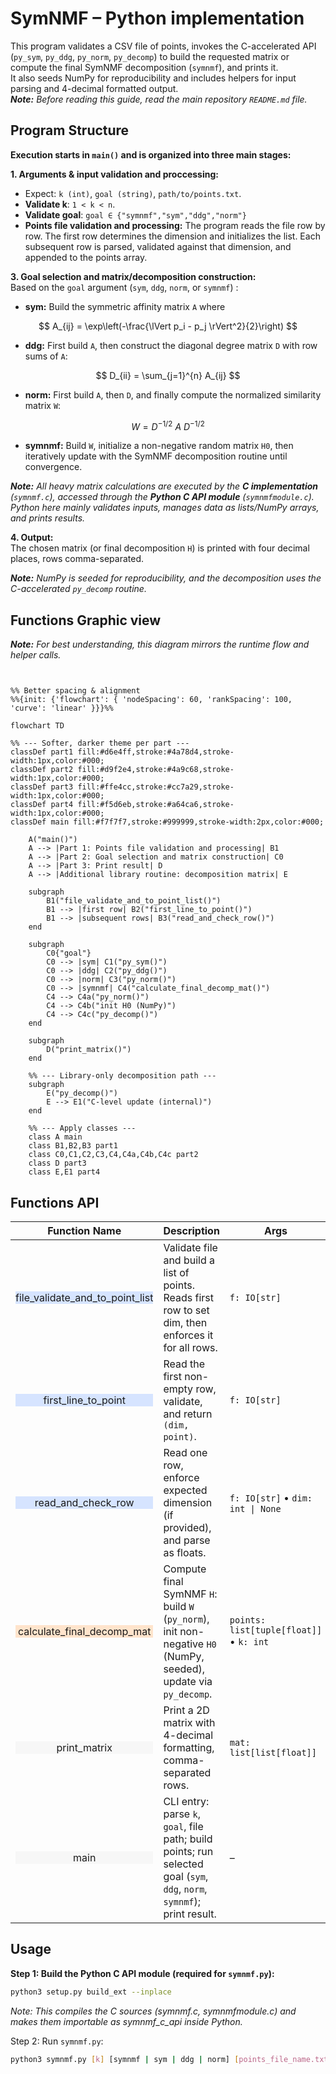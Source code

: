# SymNMF – Python implementation  
This program validates a CSV file of points, invokes the C-accelerated API (`py_sym`, `py_ddg`, `py_norm`, `py_decomp`) to build the requested matrix or compute the final SymNMF decomposition (`symnmf`), and prints it.  
It also seeds NumPy for reproducibility and includes helpers for input parsing and 4-decimal formatted output.  
***Note:** Before reading this guide, read the main repository `README.md` file.*  

## Program Structure
**Execution starts in `main()` and is organized into three main stages:**  

**1. Arguments & input validation and proccessing:**  
- Expect: `k (int)`, `goal (string)`, `path/to/points.txt`.
- **Validate k**: `1 < k < n`.  
- **Validate goal**: `goal ∈ {"symnmf","sym","ddg","norm"}`   
- **Points file validation and processing:** The program reads the file row by row. The first row determines the dimension and initializes the list. Each subsequent row is parsed, validated against that dimension, and appended to the points array.  

**3. Goal selection and matrix/decomposition construction:**  
Based on the `goal` argument (`sym`, `ddg`, `norm`, or `symnmf`) :  

- **sym:** Build the symmetric affinity matrix `A` where  

$$
A_{ij} = \exp\left(-\frac{\lVert p_i - p_j \rVert^2}{2}\right)
$$  

- **ddg:** First build `A`, then construct the diagonal degree matrix `D` with row sums of `A`:  

$$
D_{ii} = \sum_{j=1}^{n} A_{ij}
$$  

- **norm:** First build `A`, then `D`, and finally compute the normalized similarity matrix `W`:  

$$
W = D^{-1/2} \ A \ D^{-1/2}
$$  

- **symnmf:** Build `W`, initialize a non-negative random matrix `H0`, then iteratively update with the SymNMF decomposition routine until convergence.  

***Note:** All heavy matrix calculations are executed by the **C implementation** (`symnmf.c`), accessed through the **Python C API module** (`symnmfmodule.c`). Python here mainly validates inputs, manages data as lists/NumPy arrays, and prints results.*

**4. Output:**  
The chosen matrix (or final decomposition `H`) is printed with four decimal places, rows comma-separated.  

***Note:** NumPy is seeded for reproducibility, and the decomposition uses the C-accelerated `py_decomp` routine.*


## Functions Graphic view
***Note:** For best understanding, this diagram mirrors the runtime flow and helper calls.*

```mermaid


%% Better spacing & alignment
%%{init: {'flowchart': { 'nodeSpacing': 60, 'rankSpacing': 100, 'curve': 'linear' }}}%%

flowchart TD

%% --- Softer, darker theme per part ---
classDef part1 fill:#d6e4ff,stroke:#4a78d4,stroke-width:1px,color:#000;
classDef part2 fill:#d9f2e4,stroke:#4a9c68,stroke-width:1px,color:#000;
classDef part3 fill:#ffe4cc,stroke:#cc7a29,stroke-width:1px,color:#000;
classDef part4 fill:#f5d6eb,stroke:#a64ca6,stroke-width:1px,color:#000;
classDef main fill:#f7f7f7,stroke:#999999,stroke-width:2px,color:#000;

    A("main()")
    A --> |Part 1: Points file validation and processing| B1
    A --> |Part 2: Goal selection and matrix construction| C0
    A --> |Part 3: Print result| D
    A --> |Additional library routine: decomposition matrix| E

    subgraph  
        B1("file_validate_and_to_point_list()")
        B1 --> |first row| B2("first_line_to_point()")
        B1 --> |subsequent rows| B3("read_and_check_row()")
    end

    subgraph  
        C0{"goal"}
        C0 --> |sym| C1("py_sym()")
        C0 --> |ddg| C2("py_ddg()")
        C0 --> |norm| C3("py_norm()")
        C0 --> |symnmf| C4("calculate_final_decomp_mat()")
        C4 --> C4a("py_norm()")
        C4 --> C4b("init H0 (NumPy)")
        C4 --> C4c("py_decomp()")
    end

    subgraph  
        D("print_matrix()")
    end

    %% --- Library-only decomposition path ---
    subgraph  
        E("py_decomp()")
        E --> E1("C-level update (internal)")
    end

    %% --- Apply classes ---
    class A main
    class B1,B2,B3 part1
    class C0,C1,C2,C3,C4,C4a,C4b,C4c part2
    class D part3
    class E,E1 part4
```

## Functions API

| <div align="center">Function Name</div> | Description | Args | Returns | Errors / Notes |
|---|---|---|---|---|
| <div align="center" style="background-color:#d6e4ff;">file_validate_and_to_point_list</div> | Validate file and build a list of points. Reads first row to set dim, then enforces it for all rows. | `f: IO[str]` | `list[tuple[float,...]]` | Raises `ValueError` on any invalid input / format. |
| <div align="center" style="background-color:#d6e4ff;">first_line_to_point</div> | Read the first non-empty row, validate, and return `(dim, point)`. | `f: IO[str]` | `tuple[int, tuple[float,...]] \| None` | Returns `None` on empty line; raises `ValueError` on invalid format. |
| <div align="center" style="background-color:#d6e4ff;">read_and_check_row</div> | Read one row, enforce expected dimension (if provided), and parse as floats. | `f: IO[str]` • `dim: int \| None` | `tuple[float,...] \| None` | Returns `None` on EOF; raises `ValueError` on missing newline, spaces, empty fields, non-floats, or wrong length. |
| <div align="center" style="background-color:#ffe4cc;">calculate_final_decomp_mat</div> | Compute final SymNMF `H`: build `W` (`py_norm`), init non-negative `H0` (NumPy, seeded), update via `py_decomp`. | `points: list[tuple[float]]` • `k: int` | `list[list[float]]` | Uses C-Py API: `symnmf.py_norm`, `symnmf.py_decomp`. |
| <div align="center" style="background-color:#f7f7f7;">print_matrix</div> | Print a 2D matrix with 4-decimal formatting, comma-separated rows. | `mat: list[list[float]]` | – | Prints to `stdout`. |
| <div align="center" style="background-color:#f7f7f7;">main</div> | CLI entry: parse `k`, `goal`, file path; build points; run selected goal (`sym`, `ddg`, `norm`, `symnmf`); print result. | – | – | On error prints `"An Error Has Occurred"` and `sys.exit(1)`. C-accelerated calls: `py_sym`, `py_ddg`, `py_norm`, `py_decomp`. |

## Usage

**Step 1: Build the Python C API module (required for `symnmf.py`):**
```bash
python3 setup.py build_ext --inplace
```

*Note: This compiles the C sources (symnmf.c, symnmfmodule.c) and makes them importable as symnmf_c_api inside Python.*

Step 2: Run `symnmf.py`:

```bash
python3 symnmf.py [k] [symnmf | sym | ddg | norm] [points_file_name.txt]
```


